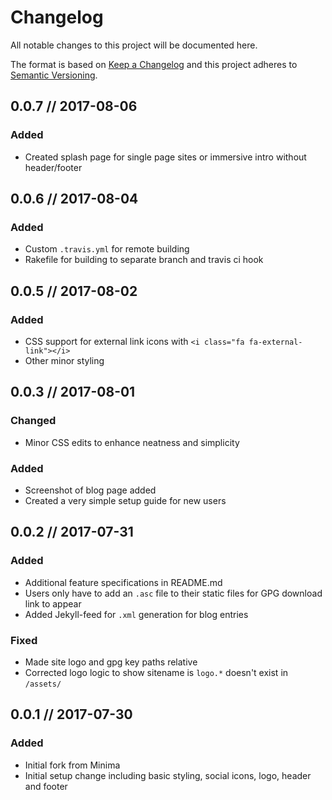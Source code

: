 # Changelog
All notable changes to this project will be documented here.

The format is based on [Keep a Changelog](http://keepachangelog.com/en/1.0.0/)
and this project adheres to [Semantic Versioning](http://semver.org/spec/v2.0.0.html).

## 0.0.7 // 2017-08-06
### Added
- Created splash page for single page sites or immersive intro without header/footer

## 0.0.6 // 2017-08-04
### Added
- Custom `.travis.yml` for remote building
- Rakefile for building to separate branch and travis ci hook

## 0.0.5 // 2017-08-02
### Added
- CSS support for external link icons with `<i class="fa fa-external-link"></i>`
- Other minor styling

## 0.0.3 // 2017-08-01
### Changed
- Minor CSS edits to enhance neatness and simplicity

### Added
- Screenshot of blog page added
- Created a very simple setup guide for new users

## 0.0.2 // 2017-07-31
### Added
- Additional feature specifications in README.md
- Users only have to add an `.asc` file to their static files for GPG download link to appear
- Added Jekyll-feed for `.xml` generation for blog entries

### Fixed
- Made site logo and gpg key paths relative
- Corrected logo logic to show sitename is `logo.*` doesn't exist in `/assets/`


## 0.0.1 // 2017-07-30
### Added
- Initial fork from Minima
- Initial setup change including basic styling, social icons, logo, header and footer
